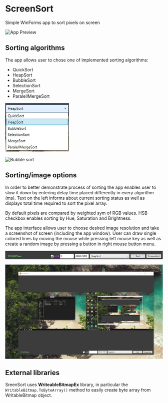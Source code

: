 # ScreenSort
Simple WinForms app to sort pixels on screen

![App Preview](Preview/preview1.gif)

## Sorting algorithms
The app allows user to chose one of implemented sorting algorithms:
- QuickSort
- HeapSort
- BubbleSort
- SelectionSort
- MergeSort
- ParalellMergeSort
  
![Sorting algorithms](Preview/scr2.jpg)
  
![Bubble sort](Preview/preview2.gif)

## Sorting/image options
In order to better demonstrate process of sorting the app enables user to slow it down by entering delay time placed differently in every algorithm (ms).
Text on the left informs about current sorting status as well as displays total time required to sort the pixel array.
  
By default pixels are compared by weighted sym of RGB values. HSB checkbox enables sorting by Hue, Saturation and Brightness.
  
The app interface allows user to choose desired image resolution and take a screenshot of screen (including the app window).
User can draw single colored lines by moving the mouse while pressing left mouse key as well as create a random image by pressing a button in right mouse button menu.

![App options](Preview/scr1.jpg)

![Mouse interaction example](Preview/preview3.gif)
  
## External libraries

SreenSort uses **WriteableBitmapEx** library, in particular the `WritableBitmap.ToByteArray()` method to easily create byte array from WritableBitmap object.
